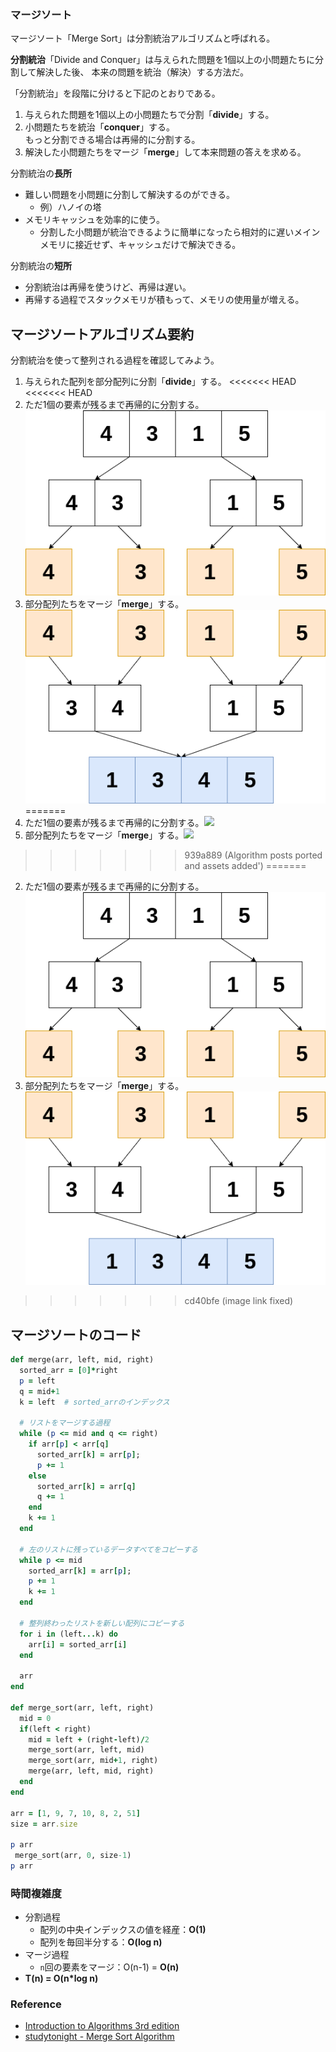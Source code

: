 
### マージソート

マージソート「Merge Sort」は分割統治アルゴリズムと呼ばれる。

**分割統治**「Divide and Conquer」は与えられた問題を1個以上の小問題たちに分割して解決した後、
本来の問題を統治（解決）する方法だ。 

「分割統治」を段階に分けると下記のとおりである。
1. 与えられた問題を1個以上の小問題たちで分割「**divide**」する。
2. 小問題たちを統治「**conquer**」する。<br>
もっと分割できる場合は再帰的に分割する。
3. 解決した小問題たちをマージ「**merge**」して本来問題の答えを求める。

分割統治の**長所**
- 難しい問題を小問題に分割して解決するのができる。
  + 例）ハノイの塔
- メモリキャッシュを効率的に使う。
  + 分割した小問題が統治できるように簡単になったら相対的に遅いメインメモリに接近せず、キャッシュだけで解決できる。

分割統治の**短所**
- 分割統治は再帰を使うけど、再帰は遅い。
- 再帰する過程でスタックメモリが積もって、メモリの使用量が増える。

<div class="divider"></div>

## マージソートアルゴリズム要約

分割統治を使って整列される過程を確認してみよう。

1. 与えられた配列を部分配列に分割「**divide**」する。
<<<<<<< HEAD
<<<<<<< HEAD
2. ただ1個の要素が残るまで再帰的に分割する。<img style="text-align: center" src="assets/algorithm/sorting/merge1.png">
3. 部分配列たちをマージ「**merge**」する。<img style="text-align: center" src="assets/algorithm/sorting/merge2.png">
=======
2. ただ1個の要素が残るまで再帰的に分割する。<img style="text-align: center" src="assets/images/algorithm/sorting/merge1.png">
3. 部分配列たちをマージ「**merge**」する。<img style="text-align: center" src="assets/images/algorithm/sorting/merge2.png">
>>>>>>> 939a889 (Algorithm posts ported and assets added')
=======
2. ただ1個の要素が残るまで再帰的に分割する。<img style="text-align: center" src="assets/algorithm/sorting/merge1.png">
3. 部分配列たちをマージ「**merge**」する。<img style="text-align: center" src="assets/algorithm/sorting/merge2.png">
>>>>>>> cd40bfe (image link fixed)

<div class="divider"></div>

## マージソートのコード
```rb
def merge(arr, left, mid, right)
  sorted_arr = [0]*right
  p = left
  q = mid+1
  k = left  # sorted_arrのインデックス

  # リストをマージする過程
  while (p <= mid and q <= right)
    if arr[p] < arr[q]
      sorted_arr[k] = arr[p];
      p += 1
    else
      sorted_arr[k] = arr[q]
      q += 1
    end
    k += 1
  end

  # 左のリストに残っているデータすべてをコピーする
  while p <= mid
    sorted_arr[k] = arr[p];
    p += 1
    k += 1
  end

  # 整列終わったリストを新しい配列にコピーする
  for i in (left...k) do
    arr[i] = sorted_arr[i]
  end

  arr
end

def merge_sort(arr, left, right)
  mid = 0
  if(left < right)
    mid = left + (right-left)/2
    merge_sort(arr, left, mid)
    merge_sort(arr, mid+1, right)
    merge(arr, left, mid, right)
  end
end

arr = [1, 9, 7, 10, 8, 2, 51]
size = arr.size

p arr
 merge_sort(arr, 0, size-1)
p arr
```

### 時間複雑度
- 分割過程
  + 配列の中央インデックスの値を経産：**O(1)**
  + 配列を毎回半分する：**O(log n)**
- マージ過程
  + `n`回の要素をマージ：O(n-1) = **O(n)**
- <b>T(n) = O(n*log n)</b>

<div class="divider"></div>

### Reference
- [Introduction to Algorithms 3rd edition](https://www.amazon.com/Introduction-Algorithms-3rd-MIT-Press/dp/0262033844)
- [studytonight - Merge Sort Algorithm](https://www.studytonight.com/data-structures/merge-sort#:~:text=Time%20complexity%20of%20Merge%20Sort,space%20as%20the%20unsorted%20array)
